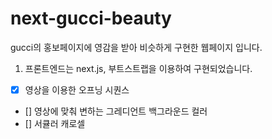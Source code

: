 # next-gucci-beauty

gucci의 홍보페이지에 영감을 받아 비슷하게 구현한 웹페이지 입니다.

1. 프론트엔드는 next.js, 부트스트랩을 이용하여 구현되었습니다.

- [X] 영상을 이용한 오프닝 시퀀스
- [] 영상에 맞춰 변하는 그레디언트 백그라운드 컬러
- [] 서큘러 캐로셀
